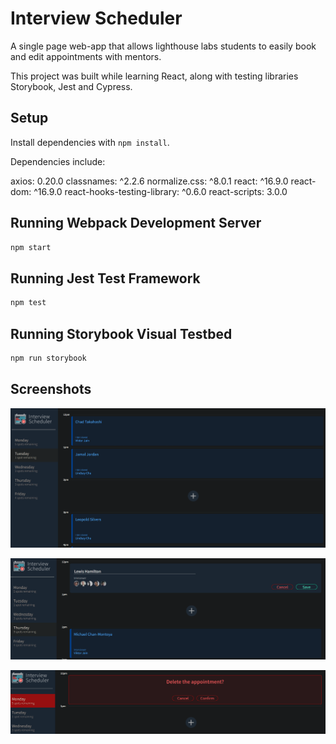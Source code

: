 # Interview Scheduler

A single page web-app that allows lighthouse labs students to easily book and edit appointments with mentors. 

This project was built while learning React, along with testing libraries Storybook, Jest and Cypress.



## Setup

Install dependencies with `npm install`.

Dependencies include:

axios: 0.20.0
classnames: ^2.2.6
normalize.css: ^8.0.1
react: ^16.9.0
react-dom: ^16.9.0
react-hooks-testing-library: ^0.6.0
react-scripts: 3.0.0

## Running Webpack Development Server

```sh
npm start
```

## Running Jest Test Framework

```sh
npm test
```

## Running Storybook Visual Testbed

```sh
npm run storybook
```
## Screenshots

!["Click the 'Plus' and book your appointment!"](https://github.com/toddteigland/scheduler/blob/master/docs/Interview_Scheduler%20-%20Appointments.png)

!["Adding students name and selecting the interviewer"](https://github.com/toddteigland/scheduler/blob/master/docs/Interview_Scheduler%20-%20BookNew.png)

!["Change of plans? Delete the newly created interview"](https://github.com/toddteigland/scheduler/blob/master/docs/Interview_Scheduler%20-%20Delete.png)
